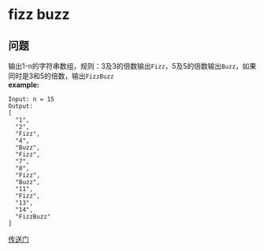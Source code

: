 # fizz buzz
## 问题
输出1-n的字符串数组，规则：3及3的倍数输出`Fizz`，5及5的倍数输出`Buzz`，如果同时是3和5的倍数，输出`FizzBuzz`  
**example:**
```
Input: n = 15  
Output:  
[
  "1",
  "2",
  "Fizz",
  "4",
  "Buzz",
  "Fizz",
  "7",
  "8",
  "Fizz",
  "Buzz",
  "11",
  "Fizz",
  "13",
  "14",
  "FizzBuzz"
]
```

[传送门](https://leetcode.com/problems/fizz-buzz/description/)